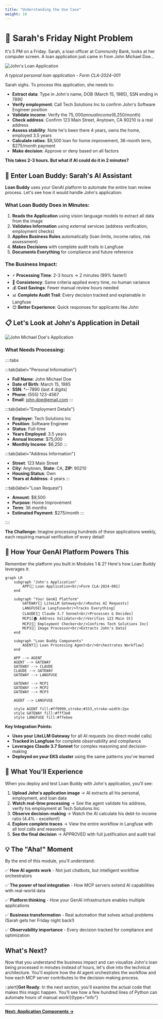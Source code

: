 ```yaml
---
title: "Understanding the Use Case"
weight: 10
---
```


# 🏦 Sarah's Friday Night Problem

It's 5 PM on a Friday. Sarah, a loan officer at Community Bank, looks at her computer screen. A loan application just came in from John Michael Doe...

![John's Loan Application](/static/images/module-3/example1.png) 

*A typical personal loan application - Form CLA-2024-001*

Sarah sighs. To process this application, she needs to:

- **Extract data**: Type in John's name, DOB (March 15, 1985), SSN ending in 7890
- **Verify employment**: Call Tech Solutions Inc to confirm John's Software Engineer position  
- **Validate income**: Verify the $75,000 annual income ($6,250/month)
- **Check address**: Confirm 123 Main Street, Anytown, CA 90210 is a real address
- **Assess stability**: Note he's been there 4 years, owns the home, employed 3.5 years
- **Calculate ratios**: $8,500 loan for home improvement, 36-month term, $275/month payment
- **Make decision**: Approve or deny based on all factors

**This takes 2-3 hours. But what if AI could do it in 2 minutes?**

## 🤖 Enter Loan Buddy: Sarah's AI Assistant

**Loan Buddy** uses your GenAI platform to automate the entire loan review process. Let's see how it would handle John's application:

### What Loan Buddy Does in Minutes:
1. **Reads the Application** using vision language models to extract all data from the image
2. **Validates Information** using external services (address verification, employment checks)
3. **Applies Business Rules** automatically (loan limits, income ratios, risk assessment)
4. **Makes Decisions** with complete audit trails in Langfuse
5. **Documents Everything** for compliance and future reference

### The Business Impact:
- ⚡ **Processing Time**: 2-3 hours → 2 minutes (99% faster!)
- 🎯 **Consistency**: Same criteria applied every time, no human variance
- 💰 **Cost Savings**: Fewer manual review hours needed
- 📊 **Complete Audit Trail**: Every decision tracked and explainable in Langfuse
- 😊 **Better Experience**: Quick responses for applicants like John

## 📋 Let's Look at John's Application in Detail

![John Michael Doe's Application](/static/images/module-3/example1.png)

### What Needs Processing:

::::tabs

:::tab{label="Personal Information"}
- **Full Name**: John Michael Doe
- **Date of Birth**: March 15, 1985  
- **SSN**: ***-**-7890 (last 4 digits)
- **Phone**: (555) 123-4567
- **Email**: john.doe@email.com
:::

:::tab{label="Employment Details"}
- **Employer**: Tech Solutions Inc
- **Position**: Software Engineer
- **Status**: Full-time
- **Years Employed**: 3.5 years
- **Annual Income**: $75,000
- **Monthly Income**: $6,250
:::

:::tab{label="Address Information"}
- **Street**: 123 Main Street
- **City**: Anytown, **State**: CA, **ZIP**: 90210
- **Housing Status**: Own
- **Years at Address**: 4 years
:::

:::tab{label="Loan Request"}
- **Amount**: $8,500
- **Purpose**: Home Improvement
- **Term**: 36 months
- **Estimated Payment**: $275/month
:::

::::

**The Challenge:** Imagine processing hundreds of these applications weekly, each requiring manual verification of every detail!

## 🔧 How Your GenAI Platform Powers This

Remember the platform you built in Modules 1 & 2? Here's how Loan Buddy leverages it:

```mermaid
graph LR
    subgraph "John's Application"
        APP[📄 Loan Application<br/>Form CLA-2024-001]
    end
    
    subgraph "Your GenAI Platform"
        GATEWAY[🚪 LiteLLM Gateway<br/>Routes AI Requests]
        LANGFUSE[📊 Langfuse<br/>Tracks Everything]
        CLAUDE[🧠 Claude 3.7 Sonnet<br/>Processes & Decides]
        MCP1[🏠 Address Validator<br/>Verifies 123 Main St]
        MCP2[💼 Employment Checker<br/>Confirms Tech Solutions Inc]
        MCP3[📸 Image Processor<br/>Extracts John's Data]
    end
    
    subgraph "Loan Buddy Components"
        AGENT[🤖 Loan Processing Agent<br/>Orchestrates Workflow]
    end
    
    APP --> AGENT
    AGENT --> GATEWAY
    GATEWAY --> CLAUDE
    CLAUDE --> GATEWAY
    GATEWAY --> LANGFUSE
    
    GATEWAY --> MCP1
    GATEWAY --> MCP2
    GATEWAY --> MCP3

    AGENT --> LANGFUSE
    
    style AGENT fill:#ff9999,stroke:#333,stroke-width:2px
    style GATEWAY fill:#fff3e0
    style LANGFUSE fill:#ffebee
```

**Key Integration Points:**
- **Uses your LiteLLM Gateway** for all AI requests (no direct model calls)
- **Tracked in Langfuse** for complete observability and compliance
- **Leverages Claude 3.7 Sonnet** for complex reasoning and decision-making
- **Deployed on your EKS cluster** using the same patterns you've learned

## 🎯 What You'll Experience

When you deploy and test Loan Buddy with John's application, you'll see:

1. **Upload John's application image** → AI extracts all his personal, employment, and loan data
2. **Watch real-time processing** → See the agent validate his address, verify his employment at Tech Solutions Inc
3. **Observe decision-making** → Watch the AI calculate his debt-to-income ratio (4.4% - excellent!)
4. **Explore complete traces** → View the entire workflow in Langfuse with all tool calls and reasoning
5. **See the final decision** → APPROVED with full justification and audit trail

## 💡 The "Aha!" Moment

By the end of this module, you'll understand:

✅ **How AI agents work** - Not just chatbots, but intelligent workflow orchestrators

✅ **The power of tool integration** - How MCP servers extend AI capabilities with real-world data

✅ **Platform thinking** - How your GenAI infrastructure enables multiple applications

✅ **Business transformation** - Real automation that solves actual problems (Sarah gets her Friday night back!)

✅ **Observability importance** - Every decision tracked for compliance and optimization

## What's Next?

Now that you understand the business impact and can visualize John's loan being processed in minutes instead of hours, let's dive into the technical architecture. You'll explore how the AI agent orchestrates the workflow and how each MCP server contributes to the decision-making process.

::alert[**Get Ready**: In the next section, you'll examine the actual code that makes this magic happen. You'll see how a few hundred lines of Python can automate hours of manual work!]{type="info"}

---

**[Next: Application Components →](../application-components/)**
